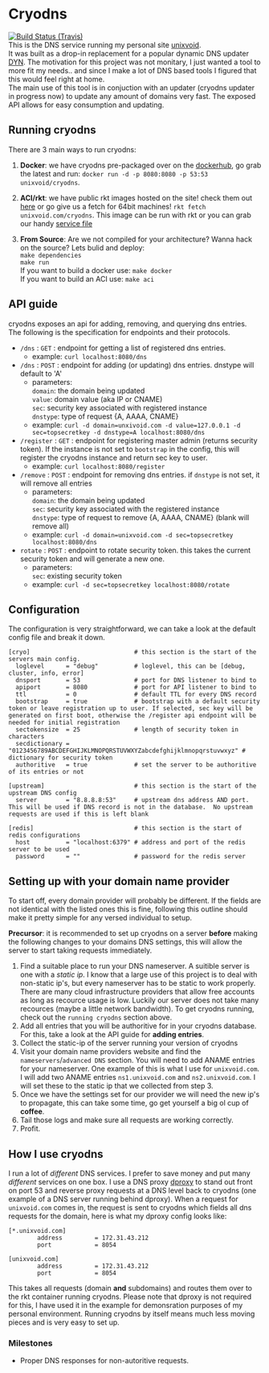 # Cryodns
[![Build Status (Travis)](https://travis-ci.org/unixvoid/cryodns.svg?branch=master)](https://travis-ci.org/unixvoid/cryodns)  
This is the DNS service running my personal site [unixvoid](https://unixvoid.com).  
It was built as a drop-in replacement for a popular dynamic DNS updater
[DYN](https://dyn.com).  The motivation for this project was not monitary, I
just wanted a tool to more fit my needs.. and since I make a lot of DNS based
tools I figured that this would feel right at home.  
The main use of this tool is in conjuction with an updater (cryodns updater in
progress now) to update any amount of domains very fast.  The exposed API allows
for easy consumption and updating.

## Running cryodns
There are 3 main ways to run cryodns:  

1. **Docker**: we have cryodns pre-packaged over on the [dockerhub](https://hub.docker.com/r/unixvoid/cryodns/), go grab the latest and run: 
`docker run -d -p 8080:8080 -p 53:53 unixvoid/cryodns`.

2. **ACI/rkt**: we have public rkt images hosted on the site! check them out [here](https://cryo.unixvoid.com/bin/rkt/cryodns/) or go give us a fetch for 64bit machines!
`rkt fetch unixvoid.com/cryodns`.  This image can be run with rkt or you can
grab our handy [service file](https://github.com/unixvoid/cryodns/blob/master/deps/cryodns.service)

3. **From Source**: Are we not compiled for your architecture? Wanna hack on the source?  Lets bulid and deploy:  
  `make dependencies`  
  `make run`  
  If you want to build a docker use: `make docker`  
  If you want to build an ACI use: `make aci`

## API guide
cryodns exposes an api for adding, removing, and querying dns entries.  The
following is the specification for endpoints and their protocols.
- `/dns` : `GET` : endpoint for getting a list of registered dns entries.
  - example: `curl localhost:8080/dns`
- `/dns` : `POST` : endpoint for adding (or updating) dns entries. dnstype will default to 'A'
  - parameters:  
    `domain`: the domain being updated  
    `value`: domain value (aka IP or CNAME)  
    `sec`: security key associated with registered instance  
    `dnstype`: type of request {A, AAAA, CNAME}  
  - example: `curl -d domain=unxivoid.com -d value=127.0.0.1 -d sec=topsecretkey -d dnstype=A localhost:8080/dns`
- `/register` : `GET` : endpoint for registering master admin (returns security
  token). If the instance is not set to `bootstrap` in the config, this will
  register the cryodns instance and return sec key to user.
  - example: `curl localhost:8080/register`
- `/remove` : `POST` : endpoint for removing dns entries. if `dnstype` is not set,
  it will remove all entries
  - parameters:  
    `domain`: the domain being updated  
    `sec`: security key associated with the registered instance  
    `dnstype`: type of request to remove {A, AAAA, CNAME} (blank will remove all)  
  - example: `curl -d domain=unixvoid.com -d sec=topsecretkey localhost:8080/dns`
- `rotate` : `POST` : endpoint to rotate security token. this takes the current
  security token and will generate a new one.
  - parameters:  
    `sec`: existing security token  
  - example: `curl -d sec=topsecretkey localhost:8080/rotate`


## Configuration
The configuration is very straightforward, we can take a look at the default
config file and break it down.
```
[cryo]                             # this section is the start of the servers main config.
  loglevel      = "debug"          # loglevel, this can be [debug, cluster, info, error]
  dnsport       = 53               # port for DNS listener to bind to
  apiport       = 8080             # port for API listener to bind to
  ttl           = 0                # default TTL for every DNS record
  bootstrap     = true             # bootstrap with a default security token or leave registration up to user. If selected, sec key will be generated on first boot, otherwise the /register api endpoint will be needed for initial registration
  sectokensize  = 25               # length of security token in characters
  secdictionary = "0123456789ABCDEFGHIJKLMNOPQRSTUVWXYZabcdefghijklmnopqrstuvwxyz" # dictionary for security token
  authoritive   = true             # set the server to be authoritive of its entries or not

[upstream]                         # this section is the start of the upstream DNS config
  server        = "8.8.8.8:53"     # upstream dns address AND port.  This will be used if DNS record is not in the database.  No upstream requests are used if this is left blank

[redis]                            # this section is the start of redis configurations
  host          = "localhost:6379" # address and port of the redis server to be used
  password      = ""               # password for the redis server
```

## Setting up with your domain name provider
To start off, every domain provider will probably be different.  If the fields
are not identical with the listed ones this is fine, following this outline
should make it pretty simple for any versed individual to setup.  
  
**Precursor**: it is recommended to set up cryodns on a server **before** making
the following changes to your domains DNS settings, this will allow the server
to start taking requests immediately.  
  
1. Find a suitable place to run your DNS nameserver.  A suitible server is one
   with a *static ip*.  I know that a large use of this project is to deal with
   non-static ip's, but every nameserver has to be static to work properly.
   There are many cloud infrastructure providers that allow free accounts as
   long as recource usage is low.  Luckily our server does not take many
   recources (maybe a little network bandwidth).  To get cryodns running, check out the `running
   cryodns` section above.  
2. Add all entries that you will be authoritive for in your cryodns database.
   For this, take a look at the API guide for **adding entries**.  
3. Collect the static-ip of the server running your version of cryodns  
4. Visit your domain name providers website and find the `nameservers`/`advanced DNS` 
   section. You will need to add ANAME entries for your nameserver. One example
   of this is what I use for `unixvoid.com`.  I will add two ANAME entries
   `ns1.unixvoid.com` and `ns2.unixvoid.com`.  I will set these to the static ip 
   that we collected from step 3.  
5. Once we have the settings set for our provider we will need the new ip's to
   propagate, this can take some time, go get yourself a big ol cup of
   **coffee**.  
6. Tail those logs and make sure all requests are working correctly.  
7. Profit.

## How I use cryodns
I run a lot of *different* DNS services.  I prefer to save money and put many
*different* services on one box.  I use a DNS proxy
[dproxy](https://github.com/unixvoid/dproxy) to stand out front on port 53 and
reverse proxy requests at a DNS level back to cryodns (one example of a DNS
server running behind dproxy).  When a request for `unixvoid.com` comes in, the
request is sent to cryodns which fields all dns requests for the domain, here is
what my dproxy config looks like:
```
[*.unixvoid.com]
        address         = 172.31.43.212
        port            = 8054

[unixvoid.com]
        address         = 172.31.43.212
        port            = 8054
```
This takes all requests (domain **and** subdomains) and routes them over to the
rkt container running cryodns.  Please note that dproxy is not required for
this, I have used it in the example for demonsration purposes of my personal
environment.  Running cryodns by itself means much less moving pieces and is
very easy to set up.

### Milestones
- Proper DNS responses for non-autoritive requests.
